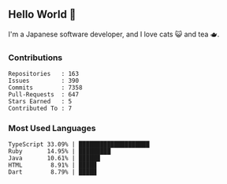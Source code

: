 ## Hello World 👋

I'm a Japanese software developer, and I love cats 😺 and tea 🫖.

### Contributions

    Repositories   : 163
    Issues         : 390
    Commits        : 7358
    Pull-Requests  : 647
    Stars Earned   : 5
    Contributed To : 7

### Most Used Languages

    TypeScript 33.09% | ████████████████████
    Ruby       14.95% | █████████
    Java       10.61% | ██████
    HTML        8.91% | █████
    Dart        8.79% | █████
